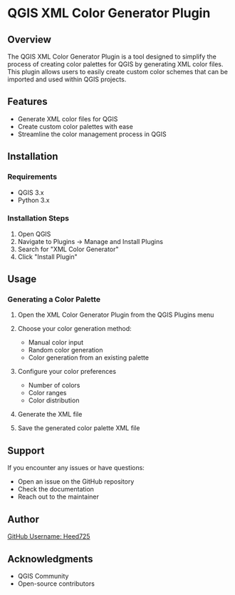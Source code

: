 # QGIS XML Color Generator Plugin

## Overview

The QGIS XML Color Generator Plugin is a tool designed to simplify the process of creating color palettes for QGIS by generating XML color files. This plugin allows users to easily create custom color schemes that can be imported and used within QGIS projects.

## Features

- Generate XML color files for QGIS
- Create custom color palettes with ease
- Streamline the color management process in QGIS

## Installation

### Requirements

- QGIS 3.x
- Python 3.x

### Installation Steps

1. Open QGIS
2. Navigate to Plugins → Manage and Install Plugins
3. Search for "XML Color Generator"
4. Click "Install Plugin"

## Usage

### Generating a Color Palette

1. Open the XML Color Generator Plugin from the QGIS Plugins menu
2. Choose your color generation method:
   - Manual color input
   - Random color generation
   - Color generation from an existing palette

3. Configure your color preferences
   - Number of colors
   - Color ranges
   - Color distribution

4. Generate the XML file
5. Save the generated color palette XML file


## Support

If you encounter any issues or have questions:
- Open an issue on the GitHub repository
- Check the documentation
- Reach out to the maintainer

## Author

[GitHub Username: Heed725](https://github.com/Heed725)

## Acknowledgments

- QGIS Community
- Open-source contributors
